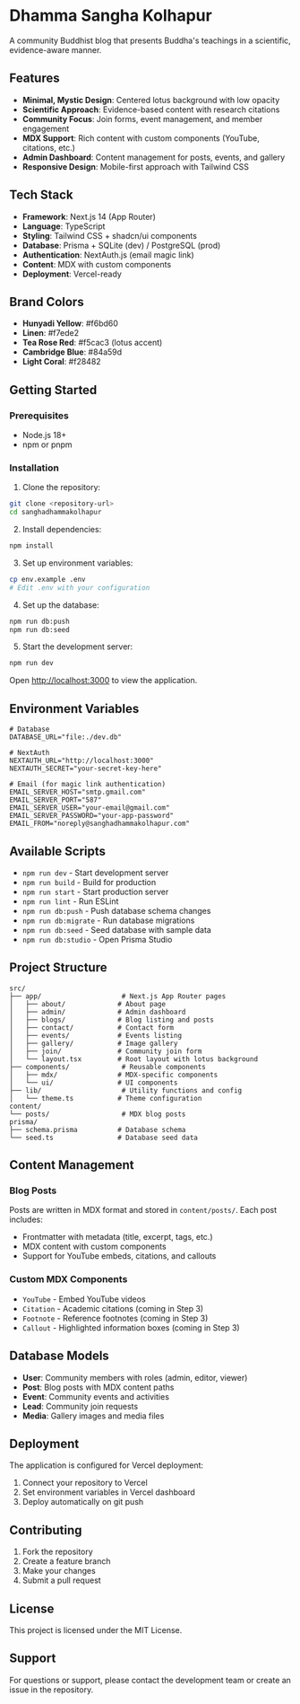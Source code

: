 # Dhamma Sangha Kolhapur

A community Buddhist blog that presents Buddha's teachings in a scientific, evidence-aware manner.

## Features

- **Minimal, Mystic Design**: Centered lotus background with low opacity
- **Scientific Approach**: Evidence-based content with research citations
- **Community Focus**: Join forms, event management, and member engagement
- **MDX Support**: Rich content with custom components (YouTube, citations, etc.)
- **Admin Dashboard**: Content management for posts, events, and gallery
- **Responsive Design**: Mobile-first approach with Tailwind CSS

## Tech Stack

- **Framework**: Next.js 14 (App Router)
- **Language**: TypeScript
- **Styling**: Tailwind CSS + shadcn/ui components
- **Database**: Prisma + SQLite (dev) / PostgreSQL (prod)
- **Authentication**: NextAuth.js (email magic link)
- **Content**: MDX with custom components
- **Deployment**: Vercel-ready

## Brand Colors

- **Hunyadi Yellow**: #f6bd60
- **Linen**: #f7ede2
- **Tea Rose Red**: #f5cac3 (lotus accent)
- **Cambridge Blue**: #84a59d
- **Light Coral**: #f28482

## Getting Started

### Prerequisites

- Node.js 18+
- npm or pnpm

### Installation

1. Clone the repository:

```bash
git clone <repository-url>
cd sanghadhammakolhapur
```

2. Install dependencies:

```bash
npm install
```

3. Set up environment variables:

```bash
cp env.example .env
# Edit .env with your configuration
```

4. Set up the database:

```bash
npm run db:push
npm run db:seed
```

5. Start the development server:

```bash
npm run dev
```

Open [http://localhost:3000](http://localhost:3000) to view the application.

## Environment Variables

```env
# Database
DATABASE_URL="file:./dev.db"

# NextAuth
NEXTAUTH_URL="http://localhost:3000"
NEXTAUTH_SECRET="your-secret-key-here"

# Email (for magic link authentication)
EMAIL_SERVER_HOST="smtp.gmail.com"
EMAIL_SERVER_PORT="587"
EMAIL_SERVER_USER="your-email@gmail.com"
EMAIL_SERVER_PASSWORD="your-app-password"
EMAIL_FROM="noreply@sanghadhammakolhapur.com"
```

## Available Scripts

- `npm run dev` - Start development server
- `npm run build` - Build for production
- `npm run start` - Start production server
- `npm run lint` - Run ESLint
- `npm run db:push` - Push database schema changes
- `npm run db:migrate` - Run database migrations
- `npm run db:seed` - Seed database with sample data
- `npm run db:studio` - Open Prisma Studio

## Project Structure

```
src/
├── app/                    # Next.js App Router pages
│   ├── about/             # About page
│   ├── admin/             # Admin dashboard
│   ├── blogs/             # Blog listing and posts
│   ├── contact/           # Contact form
│   ├── events/            # Events listing
│   ├── gallery/           # Image gallery
│   ├── join/              # Community join form
│   └── layout.tsx         # Root layout with lotus background
├── components/             # Reusable components
│   ├── mdx/               # MDX-specific components
│   └── ui/                # UI components
├── lib/                    # Utility functions and config
│   └── theme.ts           # Theme configuration
content/
└── posts/                  # MDX blog posts
prisma/
├── schema.prisma          # Database schema
└── seed.ts                # Database seed data
```

## Content Management

### Blog Posts

Posts are written in MDX format and stored in `content/posts/`. Each post includes:

- Frontmatter with metadata (title, excerpt, tags, etc.)
- MDX content with custom components
- Support for YouTube embeds, citations, and callouts

### Custom MDX Components

- `YouTube` - Embed YouTube videos
- `Citation` - Academic citations (coming in Step 3)
- `Footnote` - Reference footnotes (coming in Step 3)
- `Callout` - Highlighted information boxes (coming in Step 3)

## Database Models

- **User**: Community members with roles (admin, editor, viewer)
- **Post**: Blog posts with MDX content paths
- **Event**: Community events and activities
- **Lead**: Community join requests
- **Media**: Gallery images and media files

## Deployment

The application is configured for Vercel deployment:

1. Connect your repository to Vercel
2. Set environment variables in Vercel dashboard
3. Deploy automatically on git push

## Contributing

1. Fork the repository
2. Create a feature branch
3. Make your changes
4. Submit a pull request

## License

This project is licensed under the MIT License.

## Support

For questions or support, please contact the development team or create an issue in the repository.
